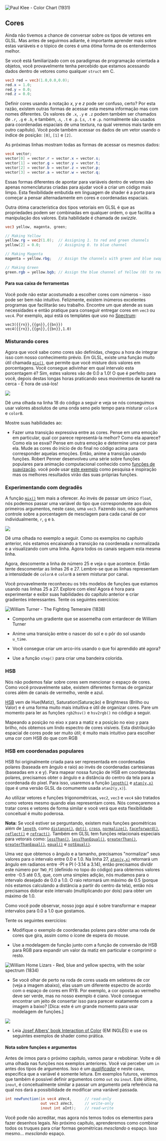 ![Paul Klee - Color Chart (1931)](klee.jpg)

## Cores

Ainda não tivemos a chance de conversar sobre os tipos de vetores em GLSL. Mas antes de seguirmos adiante, é importante aprender mais sobre estas variáveis e o tópico de cores é uma ótima forma de os entendermos melhor.

Se você está familiarizado com os paradigmas de programação orientada a objetos, você provavelmente tenha percebido que estamos acessando dados dentro de vetores como qualquer `struct` em C.

```glsl
vec3 red = vec3(1.0,0.0,0.0);
red.x = 1.0;
red.y = 0.0;
red.z = 0.0;
```

Definir cores usando a notação *x*, *y* e *z* pode ser confuso, certo? Por esta razão, existem outras formas de acessar esta mesma informação mas com nomes diferentes. Os valores de `.x`, `.y` e `.z` podem também ser chamados de `.r`, `.g` e `.b`, e também, .`s`, `.t` e `.p`. (.`s`, `.t` e `.p`. normalmente são usados para coordenadas espaciais de uma textura, na qual veremos mais tarde em outro capítulo). Você pode também acessar os dados de um vetor usando o índice de posição: `[0]`, `[1]` e `[2]`.

As próximas linhas mostram todas as formas de acessar os mesmos dados:

```glsl
vec4 vector;
vector[0] = vector.r = vector.x = vector.s;
vector[1] = vector.g = vector.y = vector.t;
vector[2] = vector.b = vector.z = vector.p;
vector[3] = vector.a = vector.w = vector.q;
```

Essas formas diferentes de apontar para variáveis dentro de vetores são apenas nomenclaturas criadas para ajudar você a criar um código mais limpo. Esta flexibilidade embutida em linguagem de shader é a porta para começar a pensar alternadamente em cores e coordenadas espaciais.

Outra ótima característica dos tipos vetoriais em GLSL é que as propriedades podem ser combinadas em qualquer ordem, o que facilita a manipulação dos valores. Esta habilidade é chamada de *swizzle*.

```glsl
vec3 yellow, magenta, green;

// Making Yellow
yellow.rg = vec2(1.0);  // Assigning 1. to red and green channels
yellow[2] = 0.0;        // Assigning 0. to blue channel

// Making Magenta
magenta = yellow.rbg;   // Assign the channels with green and blue swapped

// Making Green
green.rgb = yellow.bgb; // Assign the blue channel of Yellow (0) to red and blue channels
```

#### Para sua caixa de ferramentas

Você pode não estar acostumado a escolher cores com números - isso pode ser bem não intuitivo. Felizmente, existem inúmeros excelentes programas que facilitarão seu trabalho. Encontre um que atende as suas necessidades e então pratique para conseguir entregar cores em `vec3` ou `vec4`. Por exemplo, aqui está os templates que uso no [Spectrum](http://www.eigenlogik.com/spectrum/mac):

```
vec3({{rn}},{{gn}},{{bn}})
vec4({{rn}},{{gn}},{{bn}},1.0)
```

### Misturando cores

Agora que você sabe como cores são definidas, chegou a hora de integrar isso com nosso conhecimento prévio. Em GLSL, existe uma função muito útil chamada [`mix()`](../glossary/?search=mix), que permite que você misture dois valores em porcentagens. Você consegue adivinhar em qual intervalo esta porcentagem é? Sim, estes valores vão de 0.0 a 1.0! O que é perfeito para você, depois destas longas horas praticando seus movimentos de karatê na cerca - É hora de usá-los!

![](mix-f.jpg)

Dê uma olhada na linha 18 do código a seguir e veja se nós conseguimos usar valores absolutos de uma onda seno pelo tempo para misturar `colorA` e `colorB`.

<div class="codeAndCanvas" data="mix.frag"></div>

Mostre suas habilidades ao:

* Fazer uma transição expressiva entre as cores. Pense em uma emoção em particular, qual cor parece representá-la melhor? Como ela aparece? Como ela se esvai? Pense em outra emoção e determine uma cor para ela. Mude as cores do início de do final no código acima para corresponder aquelas emoções. Então, anime a transição usando funções. Robert Penner desenvolveu uma série sobre funções populares para animação computacional conhecido como [funções de suavização](http://easings.net/). você pode usar [este exemplo](../edit.php#06/easing.frag) como pesquisa e inspiração mas os melhores resultados virão das suas próprias funções.

### Experimentando com degradês

A função [`mix()`](../glossary/?search=mix) tem mais a oferecer. Ao invés de passar um único `float`, nós podemos passar uma variável do tipo que correspondente aos dois primeiros argumentos, neste caso, uma `vec3`. Fazendo isso, nós ganhamos controle sobre a porcentagem de mesclagem para cada canal de cor individualmente, `r`, `g` e `b`.

![](mix-vec.jpg)

Dê uma olhada no exemplo a seguir. Como os exemplos no capítulo anterior, nós estamos encaixando a transição na coordenada *x* normalizada e a visualizando com uma linha. Agora todos os canais seguem esta mesma linha.

Agora, descomente a linha de número 25 e veja o que acontece. Então tente descomentar as linhas 26 e 27. Lembre-se que as linhas representam a intensidade de `colorA` e `colorB` a serem misturar por canal.

<div class="codeAndCanvas" data="gradient.frag"></div>

Você provavelmente reconheceu os três modelos de funções que estamos usando nas linhas 25 a 27. Explore com eles! Agora é hora para experimentar e exibir suas habilidades do capítulo anterior e criar gradientes interessantes. Tente os seguintes exercícios:

![William Turner - The Fighting Temeraire (1838)](turner.jpg)

* Componha um gradiente que se assemelha com entardecer de William Turner

* Anime uma transição entre o nascer do sol e o pôr do sol usando `u_time`.

* Você consegue criar um arco-íris usando o que foi aprendido até agora?

* Use a função `step()` para criar uma bandeira colorida.

### HSB

Nós não podemos falar sobre cores sem mencionar o espaço de cores. Como você provavelmente sabe, existem diferentes formas de organizar cores além de canais de vermelho, verde e azul.

[HSB](http://en.wikipedia.org/wiki/HSL_and_HSV) vem de Hue(Matiz), Saturation(Saturação) e Brightness (Brilho ou Valor) e é uma forma muito mais intuitiva e útil de organizar cores. Pare um momento para ler as funções  `rgb2hsv()` e `hsv2rgb()` no código a seguir.

Mapeando a posição no eixo x para a matiz e a posição no eixo y para brilho, nós obtemos um lindo espectro de cores visíveis. Esta distribuição espacial de cores pode ser muito útil; é muito mais intuitivo para escolher uma cor com HSB do que com RGB

<div class="codeAndCanvas" data="hsb.frag"></div>

### HSB em coordenadas populares

HSB foi originalmente criada para ser representada em coordenadas polares (baseada em ângulo e raio) ao invés de coordenadas cartesianas (baseadas em x e y). Para mapear nossa função de HSB em coordenadas polares, precisamos obter o ângulo e a distância do centro da tela para a coordenada do píxel. Para isso, usaremos a função [`length()`](../glossary/?search=length) e [`atan(y,x)`](../glossary/?search=atan) (que é uma versão GLSL da comumente usada `atan2(y,x)`).  

Ao utilizar vetores e funções trigonométricas, `vec2`, `vec3` e `vec4` são tratados como vetores mesmo quando elas representam cores. Nós começaremos a tratar cores e vetores de forma similar e você verá que esta flexibilidade conceitual é muito poderosa.

**Nota:** Se você estiver se perguntando, existem mais funções geométricas além de [`length`](../glossary/?search=length), como [`distance()`](../glossary/?search=distance), [`dot()`](../glossary/?search=dot), [`cross`](../glossary/?search=cross), [`normalize()`](../glossary/?search=normalize), [`faceforward()`](../glossary/?search=faceforward), [`reflect()`](../glossary/?search=reflect) e [`refract()`](../glossary/?search=refract). Também em GLSL tem funções relacionais especiais para vetorais como: [`lessThan()`](../glossary/?search=lessThan), [`lessThanEqual()`](../glossary/?search=lessThanEqual), [`greaterThan()`](../glossary/?search=greaterThan), [`greaterThanEqual()`](../glossary/?search=greaterThanEqual), [`equal()`](../glossary/?search=equal) e [`notEqual()`](../glossary/?search=notEqual).

Uma vez que obtemos o ângulo e a tamanho, precisamos "normalizar" seus valores para o intervalo entre 0.0 e 1.0. Na linha 27, [`atan(y,x)`](../glossary/?search=atan) retornará um ângulo em radianos entre -PI e PI (-3.14 a 3.14), então precisamos dividir este número por `TWO_PI` (definido no topo do código) para obtermos valores entre -0.5 até 0.5, que, com uma simples adição, nós mudamos para o intervalo desejado de 0.0 a 1.0. O raio retornará um máximo de 0.5 (porque nós estamos calculando a distância a partir do centro da tela), então nós precisamos dobrar este intervalo (multiplicando por dois) para obter um máximo de 1.0.

Como você pode observar, nosso jogo aqui é sobre transformar e mapear intervalos para 0.0 a 1.0 que gostamos.

<div class="codeAndCanvas" data="hsb-colorwheel.frag"></div>

Tente os seguintes exercícios:

* Modifique o exemplo de coordenadas polares para obter uma roda de cores que gira, assim como o ícone de espera do mouse.

* Use a modelagem de função junto com a função de conversão de HSB para RGB para expandir um valor da matiz em particular e comprimir o resto.

![William Home Lizars - Red, blue and yellow spectra, with the solar spectrum (1834)](spectrums.jpg)

* Se você olhar de perto na roda de cores usada em seletores de cor (veja a imagem abaixo), elas usam um diferente espectro de acordo com o espaço de cores em RYB. Por exemplo, a cor oposta ao vermelho deve ser verde, mas no nosso exemplo é ciano. Você consegue encontrar um jeito de consertar isso para parecer exatamente com a imagem a baixo? [Dica: este é um grande momento para usar modelagem de funções.]

![](colorwheel.png)

* Leia [Josef Albers' book Interaction of Color](http://www.goodreads.com/book/show/111113.Interaction_of_Color) (EM INGLÊS) e use os seguintes exemplos de shader como prática.

<div class="glslGallery" data="160505191155,160505193939,160505200330,160509131554,160509131509,160509131420,160509131240" data-properties="clickRun:editor,openFrameIcon:false,showAuthor:false"></div>

#### Nota sobre funções e argumentos

Antes de irmos para o próximo capítulo, vamos parar e rebobinar. Volte e dê uma olhada nas funções nos exemplos anteriores. Você vai perceber um `in` antes dos tipos de argumentos. Isso é um [*qualificador*](http://www.shaderific.com/glsl-qualifiers/#inputqualifier) e neste caso, especifica que a variável é somente leitura. Em exemplos futuros, veremos que também é possível definir argumentos como `out` ou `inout`. Este último, `inout`, é conceitualmente similar a passar um argumento pela referência na qual nos dará a possibilidade de modificar uma variável passada.

```glsl
int newFunction(in vec4 aVec4,      // read-only
                out vec3 aVec3,     // write-only
                inout int aInt);    // read-write
```

Você pode não acreditar, mas agora nós temos todos os elementos para fazer desenhos legais. No próximo capítulo, aprenderemos como combinar todos os truques para criar formas geométricas *mesclando* o espaço. Isso mesmo... *mesclando* espaço. 
